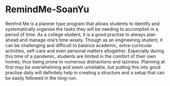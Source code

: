 # RemindMe-SoanYu
Rem!nd Me is a planner type program that allows students to identify and systematically organise the tasks they will be needing to accomplish in a period of time.  As a college student, it is a good practise to always plan ahead and manage one’s time wisely. Though as an engineering student, it can be challenging and difficult to balance academic, extra-curricular activities, self-care and even personal matters altogether. Especially during this time of a pandemic, students are limited in the comfort of their own homes; thus being prone to numerous distractions and laziness. Planning at first may be overwhelming and seem unreliable, but putting this into good practise daily will definitely help in creating a structure and a setup that can be easily followed in the long-run.


